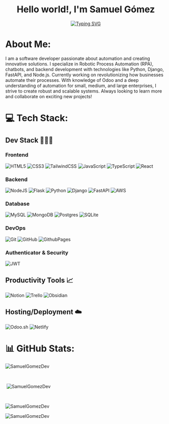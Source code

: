 <h1 align="center">Hello world!, I'm Samuel Gómez</h1>
<p align="center"><a href="https://git.io/typing-svg" align="center"><img src="https://readme-typing-svg.herokuapp.com?font=Fira+Code&weight=500&pause=1000&width=900&lines=Software+developer+focused+on+creating+innovative+solutions.;Passionate+about+automation+and+AI+technologies.;Specialized+in+RPA,+chatbots,+and+automation+for+businesses.;Experienced+in+Python,+Node.js,+Django,+FastAPI+and+Odoo+development.;Constantly+learning+and+improving+my+programming+skills." alt="Typing SVG" align="center" /></a></p>

# About Me:
I am a software developer passionate about automation and creating innovative solutions. I specialize in Robotic Process Automation (RPA), chatbots, and backend development with technologies like Python, Django, FastAPI, and Node.js. Currently working on revolutionizing how businesses automate their processes. With knowledge of Odoo and a deep understanding of automation for small, medium, and large enterprises, I strive to create robust and scalable systems. Always looking to learn more and collaborate on exciting new projects!

# 💻 Tech Stack:
## Dev Stack 🧑🏽‍💻
### Frontend
![HTML5](https://img.shields.io/badge/html5-%23E34F26.svg?style=for-the-badge&logo=html5&logoColor=white) 
![CSS3](https://img.shields.io/badge/css3-%231572B6.svg?style=for-the-badge&logo=css3&logoColor=white) 
![TailwindCSS](https://img.shields.io/badge/tailwindcss-%2338B2AC.svg?style=for-the-badge&logo=tailwind-css&logoColor=white) 
![JavaScript](https://img.shields.io/badge/javascript-%23323330.svg?style=for-the-badge&logo=javascript&logoColor=%23F7DF1E) 
![TypeScript](https://img.shields.io/badge/typescript-%23007ACC.svg?style=for-the-badge&logo=typescript&logoColor=white)
![React](https://img.shields.io/badge/react-%2320232a.svg?style=for-the-badge&logo=react&logoColor=%2361DAFB) 

### Backend
![NodeJS](https://img.shields.io/badge/node.js-6DA55F?style=for-the-badge&logo=node.js&logoColor=white) 
![Flask](https://img.shields.io/badge/flask-%23000.svg?style=for-the-badge&logo=flask&logoColor=white)
![Python](https://img.shields.io/badge/python-3670A0?style=for-the-badge&logo=python&logoColor=ffdd54) 
![Django](https://img.shields.io/badge/django-%23092E20.svg?style=for-the-badge&logo=django&logoColor=white)
![FastAPI](https://img.shields.io/badge/FastAPI-%2300A9E0.svg?style=for-the-badge&logo=fastapi&logoColor=white)
![AWS](https://img.shields.io/badge/AWS-%23232F3E.svg?style=for-the-badge&logo=amazonaws&logoColor=white)

### Database
![MySQL](https://img.shields.io/badge/mysql-4479A1.svg?style=for-the-badge&logo=mysql&logoColor=white) 
![MongoDB](https://img.shields.io/badge/MongoDB-%234ea94b.svg?style=for-the-badge&logo=mongodb&logoColor=white) 
![Postgres](https://img.shields.io/badge/postgres-%23316192.svg?style=for-the-badge&logo=postgresql&logoColor=white) 
![SQLite](https://img.shields.io/badge/sqlite-%2307405e.svg?style=for-the-badge&logo=sqlite&logoColor=white) 

### DevOps
![Git](https://img.shields.io/badge/git-%23F05033.svg?style=for-the-badge&logo=git&logoColor=white) 
![GitHub](https://img.shields.io/badge/github-%23121011.svg?style=for-the-badge&logo=github&logoColor=white) 
![GithubPages](https://img.shields.io/badge/github%20pages-121013?style=for-the-badge&logo=github&logoColor=white) 

### Authenticator & Security
![JWT](https://img.shields.io/badge/JWT-black?style=for-the-badge&logo=JSON%20web%20tokens)

## Productivity Tools 📈
![Notion](https://img.shields.io/badge/Notion-%23000000.svg?style=for-the-badge&logo=notion&logoColor=white) 
![Trello](https://img.shields.io/badge/Trello-%23026AA7.svg?style=for-the-badge&logo=Trello&logoColor=white)
![Obsidian](https://img.shields.io/badge/Obsidian-%231772A8.svg?style=for-the-badge&logo=obsidian&logoColor=white)

## Hosting/Deployment ☁️
![Odoo.sh](https://img.shields.io/badge/odoo.sh-%232F4858.svg?style=for-the-badge&logo=odoo&logoColor=white) 
![Netlify](https://img.shields.io/badge/netlify-%23000000.svg?style=for-the-badge&logo=netlify&logoColor=#00C7B7)
<br/>

# 📊 GitHub Stats:
<p><img align="center" src="https://github-readme-stats.vercel.app/api/top-langs?username=SamuelGomezDev&show_icons=true&locale=en&theme=transparent&layout=donut" alt="SamuelGomezDev" /></p>
<br/>
<p>&nbsp;<img align="center" src="https://github-readme-stats.vercel.app/api?username=SamuelGomezDev&show_icons=true&locale=en&theme=transparent" alt="SamuelGomezDev" /></p>
<br/>
<p><img align="center" src="https://github-readme-streak-stats.herokuapp.com/?user=SamuelGomezDev&theme=transparent" alt="SamuelGomezDev" /></p>
<p align="left"> <img src="https://komarev.com/ghpvc/?username=SamuelGomezDev&label=Profile%20views&color=0e75b6&style=flat" alt="SamuelGomezDev" /> </p>
